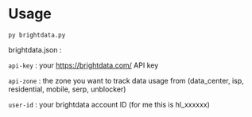 # Usage

```
py brightdata.py
```

brightdata.json :

```api-key``` : your https://brightdata.com/ API key

```api-zone``` : the zone you want to track data usage from (data_center, isp, residential, mobile, serp, unblocker)

```user-id``` : your brightdata account ID (for me this is hl_xxxxxx)

